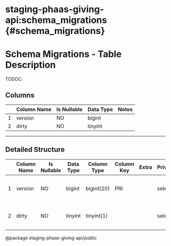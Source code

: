 # staging-phaas-giving-api:schema_migrations {#schema_migrations}

# Schema Migrations - Table Description

TODOC:

## Columns

| | Column Name | Is Nullable | Data Type | Notes |
| ---- | ---- | ---- | ---- | ---- |
| 1 | version | NO | bigint |  |
| 2 | dirty | NO | tinyint |  |
----
## Detailed Structure
| | Column Name | Is Nullable | Data Type | Column Type | Column Key | Extra | Privileges | Column Comment | Generation Expression | Numeric Precision | Numeric Scale | Table Catalog | Table Schema | Table Name |
| ---- | ---- | ---- | ---- | ---- | ---- | ---- | ---- | ---- | ---- | ---- | ---- | ---- | ---- | ---- |
| 1 | version | NO | bigint | bigint(20) | PRI |  | select |  |  | 19 | 0 | def | staging-phaas-giving-api | schema_migrations |
| 2 | dirty | NO | tinyint | tinyint(1) |  |  | select |  |  | 3 | 0 | def | staging-phaas-giving-api | schema_migrations |


@package staging-phaas-giving-api/public
